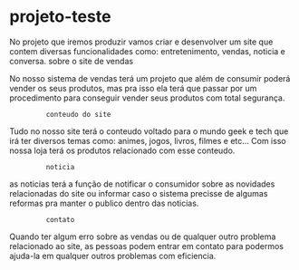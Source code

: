 # projeto-teste
 No projeto que iremos produzir vamos criar e desenvolver um site que contem diversas funcionalidades como: entretenimento, vendas, noticia e conversa.
             sobre o site de vendas 

 No nosso sistema de vendas terá um projeto que além de consumir poderá vender os seus produtos, mas pra isso ela terá que passar por um 
 procedimento para conseguir vender seus produtos com total segurança.

             conteudo do site 
 
 Tudo no nosso site terá o conteudo voltado para o mundo geek e tech que irá ter diversos temas como: animes, jogos, livros, filmes e etc...
 Com isso nossa loja terá os produtos relacionado com esse conteudo.
      
             noticia 

 as noticias terá a função de notificar o consumidor sobre as novidades relacionadas do site ou informar caso o sistema precisse de algumas reformas pra manter o publico dentro das noticias.     
       
             contato

 Quando ter algum erro sobre as vendas ou de qualquer outro problema relacionado ao site, as pessoas podem entrar em contato para podermos ajuda-la em qualquer outros problemas com eficiencia. 
               